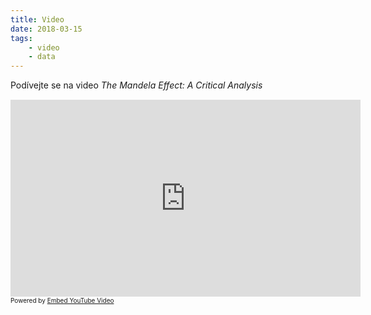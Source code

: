 ```yaml
---
title: Video
date: 2018-03-15
tags: 
    - video
    - data
---
```


Podívejte se na video *The Mandela Effect: A Critical Analysis*

<!--more-->

<div style="overflow:hidden;height:1px;">Exclusive <a rel="nofollow" id="afKyIRQK" href="https://www.voucher365.co.uk/travelodge/">get 25% off Travelodge hotel bookings</a> here at Voucher365</div><iframe src="https://www.youtube.com/embed/vB7Xv6gG5_0?ecver=1&amp;iv_load_policy=1&amp;yt:stretch=4:3&amp;autohide=1&amp;color=red&amp;width=560&amp;width=560" width="560" height="315" allowtransparency="true" frameborder="0"></iframe><small style="display: block; font-size:10px;">Powered by <a href="https://youtubevideoembed.com/">Embed YouTube Video</a></small>